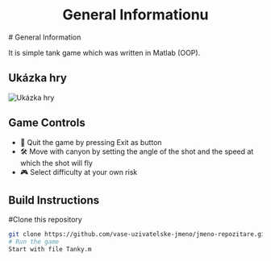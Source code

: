<h1 align="center">General Informationu</h1>
# General Information

It is simple tank game which was written in Matlab (OOP). 

## Ukázka hry

![Ukázka hry](cesta_k_vasemu_gifu.gif)

## Game Controls

- 🚀 Quit the game by pressing Exit as button
- 🛠️ Move with canyon by  setting the angle of the shot and the speed at which the shot will fly
- 🎮 Select difficulty at your own risk

## Build Instructions

#Clone this repository
   ```bash
   git clone https://github.com/vase-uzivatelske-jmeno/jmeno-repozitare.git
# Run the game
Start with file Tanky.m

